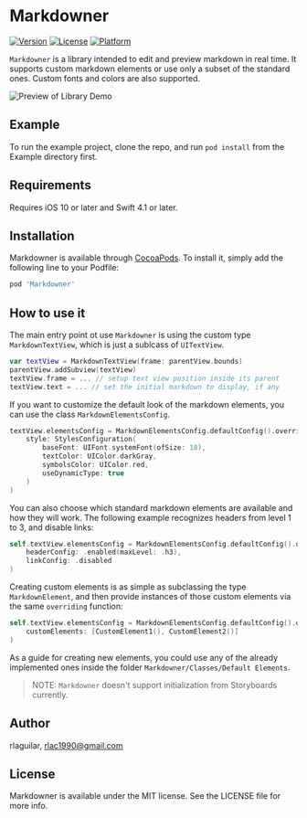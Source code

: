 # Markdowner

[![Version](https://img.shields.io/cocoapods/v/Markdowner.svg?style=flat)](https://cocoapods.org/pods/Markdowner)
[![License](https://img.shields.io/cocoapods/l/Markdowner.svg?style=flat)](https://cocoapods.org/pods/Markdowner)
[![Platform](https://img.shields.io/cocoapods/p/Markdowner.svg?style=flat)](https://cocoapods.org/pods/Markdowner)

`Markdowner` is a library intended to edit and preview markdown in real time. It supports custom markdown elements or use only a subset of the standard ones. Custom fonts and colors are also supported.  

![Preview of Library Demo](Assets/demo.jpeg)

## Example

To run the example project, clone the repo, and run `pod install` from the Example directory first.

## Requirements
Requires iOS 10 or later and Swift 4.1 or later.

## Installation

Markdowner is available through [CocoaPods](https://cocoapods.org). To install
it, simply add the following line to your Podfile:

```ruby
pod 'Markdowner'
```

## How to use it
The main entry point ot use `Markdowner` is using the custom type  `MarkdownTextView`, which is just a sublcass of `UITextView`.

```swift
var textView = MarkdownTextView(frame: parentView.bounds)
parentView.addSubview(textView)
textView.frame = ... // setup text view position inside its parent
textView.text = ... // set the initial markdown to display, if any

```

If you want to customize the default look of the markdown elements, you can use the class `MarkdownElementsConfig`.

```swift
textView.elementsConfig = MarkdownElementsConfig.defaultConfig().overriding(
    style: StylesConfiguration(
        baseFont: UIFont.systemFont(ofSize: 18),
        textColor: UIColor.darkGray,
        symbolsColor: UIColor.red,
        useDynamicType: true
    )
)
```

You can also choose which standard markdown elements are available and how they will work. The following example recognizes headers from level 1 to 3, and disable links:

```swift
self.textView.elementsConfig = MarkdownElementsConfig.defaultConfig().overriding(
    headerConfig: .enabled(maxLevel: .h3),
    linkConfig: .disabled
)
```

Creating custom elements is as simple as subclassing the type `MarkdownElement`, and then provide instances of those custom elements via the same `overriding` function:

```swift
self.textView.elementsConfig = MarkdownElementsConfig.defaultConfig().overriding(
    customElements: [CustomElement1(), CustomElement2()]
)
```

As a guide for creating new elements, you could use any of the already implemented ones inside the folder `Markdowner/Classes/Default Elements`.

> NOTE: `Markdowner` doesn't support initialization from Storyboards currently.

## Author

rlaguilar, rlac1990@gmail.com

## License

Markdowner is available under the MIT license. See the LICENSE file for more info.
